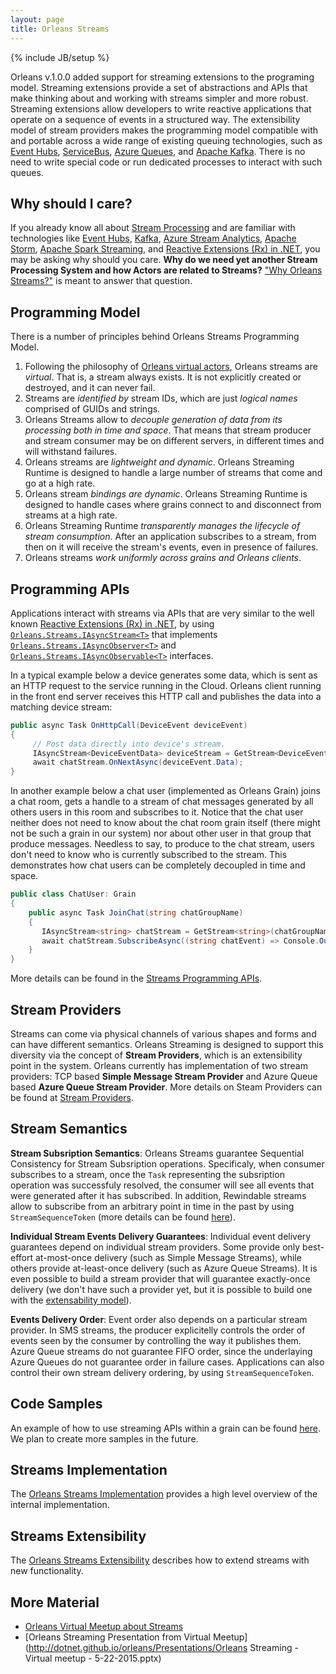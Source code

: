 ```yaml
---
layout: page
title: Orleans Streams
---
```

{% include JB/setup %}

Orleans v.1.0.0 added support for streaming extensions to the programing model. Streaming extensions provide a set of abstractions and APIs that make thinking about and working with streams simpler and more robust. Streaming extensions allow developers to write reactive applications that operate on a sequence of events in a structured way. The extensibility model of stream providers makes the programming model compatible with and portable across a wide range of existing queuing technologies, such as [Event Hubs](http://azure.microsoft.com/en-us/services/event-hubs/), [ServiceBus](http://azure.microsoft.com/en-us/services/service-bus/), [Azure Queues](http://azure.microsoft.com/en-us/documentation/articles/storage-dotnet-how-to-use-queues/), and [Apache Kafka](http://kafka.apache.org/). There is no need to write special code or run dedicated processes to interact with such queues.

## Why should I care?

If you already know all about [Stream Processing](http://blog.confluent.io/2015/01/29/making-sense-of-stream-processing/) and are familiar with technologies like [Event Hubs](http://azure.microsoft.com/en-us/services/event-hubs/), [Kafka](http://kafka.apache.org/), [Azure Stream Analytics](http://azure.microsoft.com/en-us/services/stream-analytics/), [Apache Storm](https://storm.apache.org/), [Apache Spark Streaming](https://spark.apache.org/streaming/), and [Reactive Extensions (Rx) in .NET](https://msdn.microsoft.com/en-us/data/gg577609.aspx), you may be asking why should you care. **Why do we need yet another Stream Processing System and how Actors are related to Streams?** ["Why Orleans Streams?"](Streams-Why) is meant to answer that question.


## Programming Model

There is a number of principles behind Orleans Streams Programming Model.

1. Following the philosophy of [Orleans virtual actors](https://github.com/dotnet/orleans/wiki/Grains), Orleans streams are *virtual*. That is, a stream always exists. It is not explicitly created or destroyed, and it can never fail.
2. Streams are *identified by* stream IDs, which are just *logical names* comprised of GUIDs and strings.
3. Orleans Streams allow to *decouple generation of data from its processing both in time and space*. That means that stream producer and stream consumer may be on different servers, in different times and will withstand failures.
3. Orleans streams are *lightweight and dynamic*. Orleans Streaming Runtime is designed to handle a large number of streams that come and go at a high rate.
4. Orleans stream *bindings are dynamic*. Orleans Streaming Runtime is designed to handle cases where grains connect to and disconnect from streams at a high rate.
5. Orleans Streaming Runtime *transparently manages the lifecycle of stream consumption*. After an application subscribes to a stream, from then on it will receive the stream's events, even in presence of failures.
6. Orleans streams *work uniformly across grains and Orleans clients*.


## Programming APIs

Applications interact with streams via APIs that are very similar to the well known [Reactive Extensions (Rx) in .NET](https://msdn.microsoft.com/en-us/data/gg577609.aspx), by using [`Orleans.Streams.IAsyncStream<T>`](https://github.com/dotnet/orleans/blob/master/src/Orleans/Streams/Core/IAsyncStream.cs) that implements  
[`Orleans.Streams.IAsyncObserver<T>`](https://github.com/dotnet/orleans/blob/master/src/Orleans/Streams/Core/IAsyncObserver.cs) and
[`Orleans.Streams.IAsyncObservable<T>`](https://github.com/dotnet/orleans/blob/master/src/Orleans/Streams/Core/IAsyncObservable.cs) interfaces.

In a typical example below a device generates some data, which is sent as an HTTP request to the service running in the Cloud. Orleans client running in the front end server receives this HTTP call and publishes the data into a matching device stream:

``` csharp
public async Task OnHttpCall(DeviceEvent deviceEvent)
{
     // Post data directly into device's stream.
     IAsyncStream<DeviceEventData> deviceStream = GetStream<DeviceEventData>(deviceEvent.DeviceId);
     await chatStream.OnNextAsync(deviceEvent.Data);
}
```

In another example below a chat user (implemented as Orleans Grain) joins a chat room, gets a handle to a stream of chat messages generated by all others users in this room and subscribes to it. Notice that the chat user neither does not need to know about the chat room grain itself (there might not be such a grain in our system) nor about other user in that group that produce messages. Needless to say, to produce to the chat stream, users don't need to know who is currently subscribed to the stream. This demonstrates how chat users can be completely decoupled in time and space.

``` csharp
public class ChatUser: Grain
{
    public async Task JoinChat(string chatGroupName)
    {
       IAsyncStream<string> chatStream = GetStream<string>(chatGroupName);
       await chatStream.SubscribeAsync((string chatEvent) => Console.Out.Write(chatEvent));
    }
}
```
More details can be found in the [Streams Programming APIs](Streams-Programming-APIs).

## Stream Providers

Streams can come via physical channels of various shapes and forms and can have different semantics. Orleans Streaming is designed to support this diversity via the concept of **Stream Providers**, which is an extensibility point in the system. Orleans currently has implementation of two stream providers: TCP based **Simple Message Stream Provider** and Azure Queue based **Azure Queue Stream Provider**.
More details on Steam Providers can be found at [Stream Providers](Stream-Providers).


## Stream Semantics

**Stream Subsription Semantics**:
Orleans Streams guarantee Sequential Consistency for Stream Subsription operations. Specificaly, when consumer subscribes to a stream, once the `Task` representing the subsription operation was successfuly resolved, the consumer will see all events that were generated after it has subscribed. In addition, Rewindable streams allow to subscribe from an arbitrary point in time in the past by using `StreamSequenceToken` (more details can be found [here](Stream-Providers)).

**Individual Stream Events Delivery Guarantees**:
Individual event delivery guarantees depend on individual stream providers. Some provide only best-effort at-most-once delivery (such as Simple Message Streams), while others provide at-least-once delivery (such as Azure Queue Streams). It is even possible to build a stream provider that will guarantee exactly-once delivery (we don't have such a provider yet, but it is possible to build one with the [extensability model](Streams-Extensibility)).

**Events Delivery Order**:
Event order also depends on a particular stream provider. In SMS streams, the producer explicitelly controls the order of events seen by the consumer by controlling the way it publishes them. Azure Queue streams do not guarantee FIFO order, since the underlaying Azure Queues do not guarantee order in failure cases. Applications can also control their own stream delivery ordering, by using `StreamSequenceToken`.


## Code Samples

An example of how to use streaming APIs within a grain can be found [here](https://github.com/dotnet/orleans/blob/master/src/TestGrains/SampleStreamingGrain.cs). We plan to create more samples in the future.

## Streams Implementation

The [Orleans Streams Implementation](Streams-Implementation) provides a high level overview of the internal implementation.

## Streams Extensibility

The [Orleans Streams Extensibility](Streams-Extensibility) describes how to extend streams with new functionality.

## More Material

* [Orleans Virtual Meetup about Streams](https://plus.google.com/events/crdjm977pqubv81lgdhqruoqal4)
* [Orleans Streaming Presentation from Virtual Meetup](http://dotnet.github.io/orleans/Presentations/Orleans Streaming - Virtual meetup - 5-22-2015.pptx)
